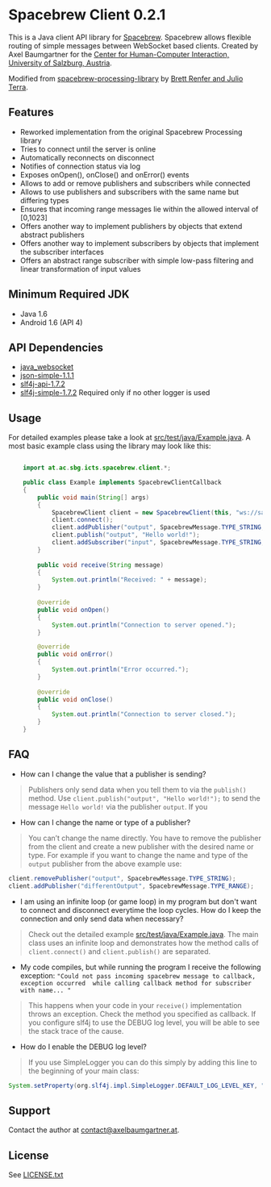 # Spacebrew Client 0.2.1
This is a Java client API library for [Spacebrew](http://docs.spacebrew.cc/). Spacebrew allows flexible routing of simple messages between WebSocket based clients. Created by Axel Baumgartner for the [Center for Human-Computer Interaction, University of Salzburg, Austria](http://www.icts.sbg.ac.at).

Modified from [spacebrew-processing-library](https://github.com/Spacebrew/spacebrewP5) by [Brett Renfer and Julio Terra](http://rockwellgroup.com/lab).

## Features
* Reworked implementation from the original Spacebrew Processing library
* Tries to connect until the server is online
* Automatically reconnects on disconnect
* Notifies of connection status via log
* Exposes onOpen(), onClose() and onError() events
* Allows to add or remove publishers and subscribers while connected
* Allows to use publishers and subscribers with the same name but differing types
* Ensures that incoming range messages lie within the allowed interval of [0,1023]
* Offers another way to implement publishers by objects that extend abstract publishers
* Offers another way to implement subscribers by objects that implement the subscriber interfaces
* Offers an abstract range subscriber with simple low-pass filtering and linear transformation of input values

## Minimum Required JDK
* Java 1.6
* Android 1.6 (API 4)

## API Dependencies
* [java_websocket](http://github.com/TooTallNate/Java-WebSocket)
* [json-simple-1.1.1](http://code.google.com/p/json-simple)
* [slf4j-api-1.7.2](http://www.slf4j.org)
* [slf4j-simple-1.7.2](http://www.slf4j.org) Required only if no other logger is used 

## Usage
For detailed examples please take a look at [src/test/java/Example.java](https://github.com/daaxel/SpacebrewClient/blob/master/src/test/java/Example.java). A most basic example class using the library may look like this:

```java

	import at.ac.sbg.icts.spacebrew.client.*;

	public class Example implements SpacebrewClientCallback
	{
		public void main(String[] args)
		{
			SpacebrewClient client = new SpacebrewClient(this, "ws://sandbox.spacebrew.cc:9000", "SpacebrewClient", "A simple Java client");
			client.connect();
			client.addPublisher("output", SpacebrewMessage.TYPE_STRING, "");
			client.publish("output", "Hello world!");
   			client.addSubscriber("input", SpacebrewMessage.TYPE_STRING, "receive");
		}
        
		public void receive(String message)
		{
			System.out.println("Received: " + message);
		}
        
		@override
		public void onOpen()
		{
			System.out.println("Connection to server opened.");
		}

		@override
		public void onError()
		{
			System.out.println("Error occurred.");
		}
        
		@override
		public void onClose()
		{
			System.out.println("Connection to server closed.");
		}
	}

```
## FAQ

* How can I change the value that a publisher is sending?
>Publishers only send data when you tell them to via the `publish()` method. Use `client.publish("output", "Hello world!");` to send the message `Hello world!` via the publisher `output`. If you 

* How can I change the name or type of a publisher?
>You can’t change the name directly. You have to remove the publisher from the client and create a new publisher with the desired name or type. For example if you want to change the name and type of the `output` publisher from the above example use:
```java
client.removePublisher("output", SpacebrewMessage.TYPE_STRING);
client.addPublisher("differentOutput", SpacebrewMessage.TYPE_RANGE);
```

* I am using an infinite loop (or game loop) in my program but don't want to connect and disconnect everytime the loop cycles. How do I keep the connection and only send data when necessary?
>Check out the detailed example [src/test/java/Example.java](https://github.com/daaxel/SpacebrewClient/blob/master/src/test/java/Example.java). The main class uses an infinite loop and demonstrates how the method calls of  `client.connect()` and `client.publish()` are separated.

* My code compiles, but while running the program I receive the following exception: ``"Could not pass incoming spacebrew message to callback, exception occurred 
while calling callback method for subscriber with name... "``
>This happens when your code in your `receive()` implementation throws an exception. Check the method you specified as callback. If you configure slf4j to use the DEBUG log level, you will be able to see the stack trace of the cause.

* How do I enable the DEBUG log level?
>If you use SimpleLogger you can do this simply by adding this line to the beginning of your main class:
```java
System.setProperty(org.slf4j.impl.SimpleLogger.DEFAULT_LOG_LEVEL_KEY, "DEBUG");
```

## Support
Contact the author at <contact@axelbaumgartner.at>.

## License
See [LICENSE.txt](https://github.com/daaxel/SpacebrewClient/blob/master/LICENSE.txt)
